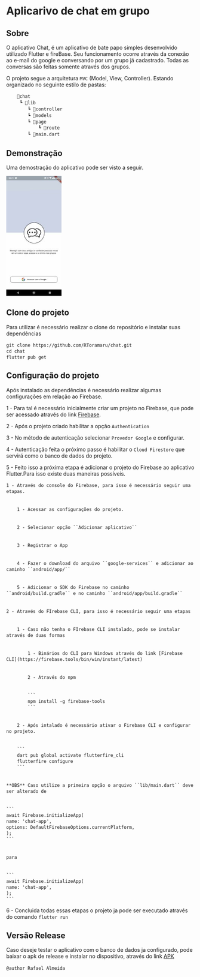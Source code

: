 # Aplicarivo de chat em grupo

## Sobre

O aplicativo Chat, é um aplicativo de bate papo simples desenvolvido utilizado Flutter e fireBase. 
Seu funcionamento ocorre através da conexão ao e-mail do google e conversando por um grupo já cadastrado. Todas as conversas são feitas somente através dos grupos.


O projeto segue a arquitetura ``MVC`` (Model, View, Controller). Estando organizado no seguinte estilo de pastas: 


```bash
    📁chat
     ┗ 📁lib
        ┗ 📁controller
        ┗ 📁models
        ┗ 📁page
            ┗ 📁route
        ┗ 📜main.dart
```


## Demonstração


Uma demostração do aplicativo pode ser visto a seguir.


![](screen/demonstracao.gif)


## Clone do projeto


Para utilizar é necessário realizar o clone do repositório e instalar suas dependências


```
git clone https://github.com/RToramaru/chat.git
cd chat
flutter pub get
```


## Configuração do projeto

Após instalado as dependências é necessário realizar algumas configurações em relação ao Firebase.


1 - Para tal é necessário inicialmente criar um projeto no Firebase, que pode ser acessado através do link [Firebase](https://console.firebase.google.com/).


2 - Após o projeto criado habilitar a opção ``Authentication``


3 - No método de autenticação selecionar ``Provedor Google`` e configurar.


4 - Autenticação feita o próximo passo é habilitar o ``Cloud Firestore`` que servirá como o banco de dados do projeto.


5 - Feito isso a próxima etapa é adicionar o projeto do Firebase ao aplicativo Flutter.Para isso existe duas maneiras possíveis.


    1 - Através do console do Firebase, para isso é necessário seguir uma etapas.


        1 - Acessar as configurações do projeto.


        2 - Selecionar opção ``Adicionar aplicativo``


        3 - Registrar o App


        4 - Fazer o download do arquivo ``google-services`` e adicionar ao caminho ``android/app/``


        5 - Adicionar o SDK do Firebase no caminho ``android/build.gradle`` e no caminho ``android/app/build.gradle``


    2 - Através do FIrebase CLI, para isso é necessário seguir uma etapas


        1 - Caso não tenha o FIrebase CLI instalado, pode se instalar através de duas formas


            1 - Binários do CLI para Windows através do link [Firebase CLI](https://firebase.tools/bin/win/instant/latest)


            2 - Através do npm 


            ```
            npm install -g firebase-tools 
            ```


        2 - Após intalado é necessário ativar o Firebase CLI e configurar no projeto.


        ```
        dart pub global activate flutterfire_cli
        flutterfire configure
        ```


    **OBS** Caso utilize a primeira opção o arquivo ``lib/main.dart`` deve ser alterado de 


    ```
    await Firebase.initializeApp(
    name: 'chat-app',
    options: DefaultFirebaseOptions.currentPlatform,
    );
    ```


    para 


    ```
    await Firebase.initializeApp(
    name: 'chat-app',
    );
    ```


6 - Concluida todas essas etapas o projeto ja pode ser executado através do comando ``flutter run``



## Versão Release


Caso deseje testar o aplicativo com o banco de dados ja configurado, pode baixar o apk de release e instalar no dispositivo, através do link [APK](https://github.com/RToramaru/chat/releases/download/app-use/chat.apk) 


``@author Rafael Almeida``